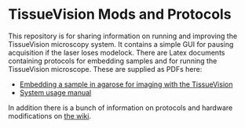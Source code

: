 # TissueVision Mods and Protocols

This repository is for sharing information on running and improving the TissueVision microscopy system.
It contains a simple GUI for pausing acquisition if the laser loses modelock. There are Latex documents
containing protocols for embedding samples and for running the TissueVision microscope. These are supplied
as PDFs here:

- [Embedding a sample in agarose for imaging with the TissueVision](https://github.com/BaselLaserMouse/TissueVisionMods/files/598068/CovalentAgaroseEmbedding.pdf)
- [System usage manual](https://github.com/BaselLaserMouse/TissueVisionMods/files/593288/SystemUsageManual.pdf)

In addition there is a bunch of information on protocols and hardware modifications on [the wiki](https://github.com/BaselLaserMouse/TissueVisionMods/wiki).

